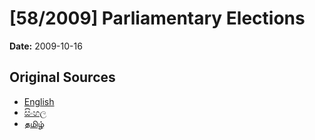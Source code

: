 # [58/2009] Parliamentary Elections

**Date:** 2009-10-16

## Original Sources

- [English](https://documents.gov.lk/view/acts/2009/10/58-2009_E.pdf)
- [සිංහල](https://documents.gov.lk/view/acts/2009/10/58-2009_S.pdf)
- [தமிழ்](https://documents.gov.lk/view/acts/2009/10/58-2009_T.pdf)

